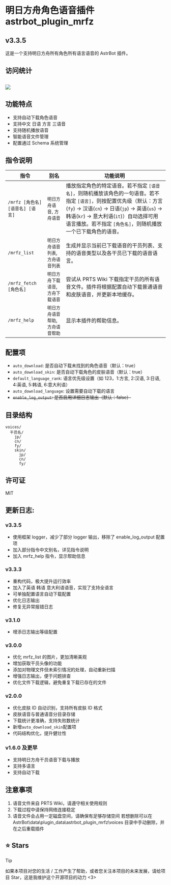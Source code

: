 # 明日方舟角色语音插件 astrbot_plugin_mrfz

## v3.3.5

这是一个支持明日方舟所有角色所有语言语音的 AstrBot 插件。

## 访问统计

## <a href="https://count.getloli.com/"><img src="https://count.getloli.com/get/@:astrbot_plugin_mrfz?theme=rule34"></a>

## 功能特点

- 支持自动下载角色语音
- 支持中文 日语 方言 三语音
- 支持随机播放语音
- 智能语音文件管理
- 配置通过 Schema 系统管理

## 指令说明

| 指令                             | 别名                               | 功能说明                                                                                                                                                                                                                                                                            |
| -------------------------------- | ---------------------------------- | ----------------------------------------------------------------------------------------------------------------------------------------------------------------------------------------------------------------------------------------------------------------------------------- |
| `/mrfz [角色名] [语音名] [语言]` | `明日方舟语音`, `方舟语音`         | 播放指定角色的特定语音。若不指定 `[语音名]`，则随机播放该角色的一句语音。若不指定 `[语言]`，则按配置优先级（默认：方言(`fy`) -> 汉语(`cn`) -> 日语(`jp`) -> 英语(`us`) -> 韩语(`kr`) -> 意大利语(`it`)）自动选择可用语言播放。若不指定 `[角色名]`，则随机播放一个已下载角色的语音。 |
| `/mrfz_list`                     | `明日方舟语音列表`, `方舟语音列表` | 生成并显示当前已下载语音的干员列表、支持的语音类型以及各干员已下载的语音语言。                                                                                                                                                                                                      |
| `/mrfz_fetch [角色名]`           | `明日方舟下载语音`, `方舟下载语音` | 尝试从 PRTS Wiki 下载指定干员的所有语音文件。插件将根据配置自动下载普通语音和皮肤语音，并更新本地缓存。                                                                                                                                                                             |
| `/mrfz_help`                     | `明日方舟语音帮助`, `方舟语音帮助` | 显示本插件的帮助信息。                                                                                                                                                                                                                                                              |

## 配置项

- `auto_download`: 是否自动下载未找到的角色语音（默认：true）
- `auto_download_skin`: 是否自动下载角色的皮肤语音（默认：true）
- `default_language_rank`: 语言优先级设置（如 123，1:方言, 2:汉语, 3:日语, 4:英语, 5:韩语, 6:意大利语）
- `auto_download_language`: 设置需要自动下载的语言
- ~~`enable_log_output`: 是否启用详细日志输出（默认：false）~~

## 目录结构

```
voices/
  干员名/
    jp/
    cn/
    fy/
    skin/
      jp/
      cn/
      fy/
```

## 许可证

MIT

## 更新日志:

### v3.3.5

- 使用框架 logger，减少了部分 logger 输出，移除了 enable_log_output 配置项
- 加入部分指令中文别名，详见指令说明
- 加入 mrfz_help 指令，显示帮助信息

### v3.3.3

- 重构代码，极大提升运行效率
- 加入了英语 韩语 意大利语语音，实现了支持全语言
- 可单独配置语言自动下载配置
- 优化日志输出
- 修复无异常报错日志

### v3.1.0

- 增添日志输出等级配置

### v3.0.0

- 优化 mrfz_list 的图片，更加清晰美观
- 增加获取干员头像的功能
- 添加对物理文件但未索引情况的处理，自动重新扫描
- 增强日志输出，便于问题排查
- 优化文件下载逻辑，避免重复下载已存在的文件

### v2.0.0

- 优化皮肤 ID 自动识别，支持所有皮肤 ID 格式
- 皮肤语音与普通语音分目录存储
- 下载统计更准确，支持失败数统计
- 新增`auto_download_skin`配置项
- 代码结构优化，提升健壮性

### v1.6.0 及更早

- 支持明日方舟干员语音下载与播放
- 支持多语言
- 支持自动下载

## 注意事项

1. 语音文件来自 PRTS Wiki，请遵守相关使用规则
2. 下载过程中请保持网络连接稳定
3. 语音文件会占用一定磁盘空间，请确保有足够存储空间
   若想删除可以在 AstrBot\data\plugin_data\astrbot_plugin_mrfz\voices 目录中手动删除，并在之后重载插件

## ⭐ Stars

> [!TIP]
> 如果本项目对您的生活 / 工作产生了帮助，或者您关注本项目的未来发展，请给项目 Star，这是我维护这个开源项目的动力 <3>
